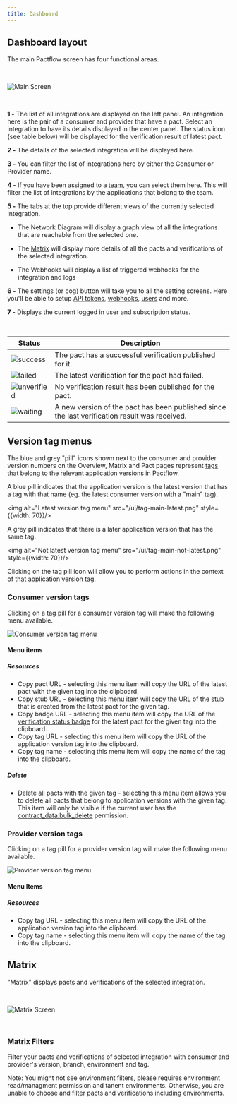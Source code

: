 ```yaml
---
title: Dashboard
---
```


## Dashboard layout

The main Pactflow screen has four functional areas.

&nbsp;

![Main Screen](/ui/dashboard.png)

&nbsp;

**1 -**
The list of all integrations are displayed on the left panel. An integration here is the pair of a consumer and provider that have a pact. Select an integration to have its details displayed in the center panel. The status icon (see table below) will be displayed for the verification result of latest pact.

**2 -**
The details of the selected integration will be displayed here.

**3 -**
You can filter the list of integrations here by either the Consumer or Provider name.

**4 -**
If you have been assigned to a [team](#settings-teams), you can select them here. This will filter the list of integrations
by the applications that belong to the team.

**5 -**
The tabs at the top provide different views of the currently selected integration. 

- The Network Diagram will display a graph view of all the integrations that are reachable from the selected one.

- The [Matrix](#matrix) will display more details of all the pacts and verifications of the selected integration.

- The Webhooks will display a list of triggered webhooks for the integration and logs

**6 -**
The settings (or cog) button will take you to all the setting screens. Here you'll be able to setup
[API tokens](#settings-api-tokens), [webhooks](#settings-webhooks), [users](#settings-users) and more.

**7 -**
Displays the current logged in user and subscription status.

&nbsp;

<div class="status-table">

| Status                            | Description                                                                                   |
| --------------------------------- | --------------------------------------------------------------------------------------------- |
| ![success](/ui/success.png)       | The pact has a successful verification published for it.                                      |
| ![failed](/ui/failed.png)         | The latest verification for the pact had failed.                                              |
| ![unverified](/ui/unverified.png) | No verification result has been published for the pact.                                       |
| ![waiting](/ui/waiting.png)       | A new version of the pact has been published since the last verification result was received. |

</div>

## Version tag menus

The blue and grey "pill" icons shown next to the consumer and provider version numbers on the Overview, Matrix and Pact pages represent [tags](https://docs.pact.io/pact_broker/tags) that belong to the relevant application versions in Pactflow.

A blue pill indicates that the application version is the latest version that has a tag with that name (eg. the latest consumer version with a "main" tag).

<img alt="Latest version tag menu" src="/ui/tag-main-latest.png" style={{width: 70}}/>

A grey pill indicates that there is a later application version that has the same tag.

<img alt="Not latest version tag menu" src="/ui/tag-main-not-latest.png" style={{width: 70}}/>

Clicking on the tag pill icon will allow you to perform actions in the context of that application version tag.

### Consumer version tags

Clicking on a tag pill for a consumer version tag will make the following menu available.

![Consumer version tag menu](/ui/consumer-version-tag-menu.png)

#### Menu items

##### Resources

- Copy pact URL - selecting this menu item will copy the URL of the latest pact with the given tag into the clipboard.
- Copy stub URL - selecting this menu item will copy the URL of the [stub](/docs/stubs) that is created from the latest pact for the given tag.
- Copy badge URL - selecting this menu item will copy the URL of the [verification status badge](https://docs.pact.io/pact_broker/advanced_topics/provider_verification_badges/) for the latest pact for the given tag into the clipboard.
- Copy tag URL - selecting this menu item will copy the URL of the application version tag into the clipboard.
- Copy tag name - selecting this menu item will copy the name of the tag into the clipboard.

##### Delete

- Delete all pacts with the given tag - selecting this menu item allows you to delete all pacts that belong to application versions with the given tag. This item will only be visible if the current user has the [contract_data:bulk_delete](/docs/permissions#contract_databulk_delete) permission.

### Provider version tags

Clicking on a tag pill for a provider version tag will make the following menu available.

![Provider version tag menu](/ui/provider-version-tag-menu.png)

#### Menu Items

##### Resources

- Copy tag URL - selecting this menu item will copy the URL of the application version tag into the clipboard.
- Copy tag name - selecting this menu item will copy the name of the tag into the clipboard.

## Matrix 

"Matrix" displays pacts and verifications of the selected integration.

&nbsp;

![Matrix Screen](/ui/matrix.png)

&nbsp;

### Matrix Filters
Filter your pacts and verifications of selected integration with consumer and provider's version, branch, environment and tag.


Note: You might not see environment filters, please requires environment read/managment permission and tanent environments. Otherwise, you are unable to choose and filter pacts and verifications including environments.
